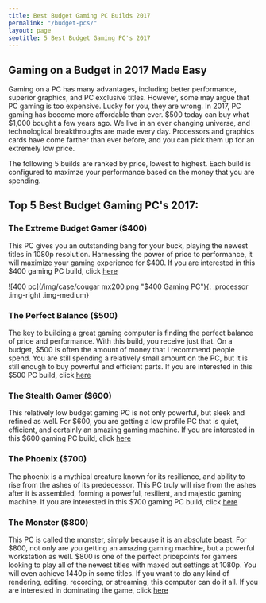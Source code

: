 ```yaml
---
title: Best Budget Gaming PC Builds 2017 
permalink: "/budget-pcs/"
layout: page
seotitle: 5 Best Budget Gaming PC's 2017 
---
```


## Gaming on a Budget in 2017 Made Easy 

Gaming on a PC has many advantages, including better performance, superior graphics, and PC exclusive titles. However, some may argue that PC gaming is too expensive. Lucky for you, they are wrong. In 2017, PC gaming has become more affordable than ever. $500 today can buy what $1,000 bought a few years ago. We live in an ever changing universe, and technological breakthroughs are made every day. Processors and graphics cards have come farther than ever before, and you can pick them up for an extremely low price. 

The following 5 builds are ranked by price, lowest to highest. Each build is configured to maximze your performance based on the money that you are spending. 

## Top 5 Best Budget Gaming PC's 2017:

### The Extreme Budget Gamer ($400) 

This PC gives you an outstanding bang for your buck, playing the newest titles in 1080p resolution. Harnessing the power of price to performance, it will maximize your gaming experience for $400. If you are interested in this $400 gaming PC build, click [here](/budget-pcs/400/)

![400 pc](/img/case/cougar mx200.png "$400 Gaming PC"){: .processor .img-right .img-medium}

### The Perfect Balance ($500) 

The key to building a great gaming computer is finding the perfect balance of price and performance. With this build, you receive just that. On a budget, $500 is often the amount of money that I recommend people spend. You are still spending a relatively small amount on the PC, but it is still enough to buy powerful and efficient parts. If you are interested in this $500 PC build, click [here](/budget-pcs/500/)

### The Stealth Gamer ($600)

This relatively low budget gaming PC is not only powerful, but sleek and refined as well. For $600, you are getting a low profile PC that is quiet, efficient, and certainly an amazing gaming machine. If you are interested in this $600 gaming PC build, click [here](/budget-pcs/600/)

### The Phoenix ($700)

The phoenix is a mythical creature known for its resilience, and ability to rise from the ashes of its predecessor. This PC truly will rise from the ashes after it is assembled, forming a powerful, resilient, and majestic gaming machine.  If you are interested in this $700 gaming PC build, click [here](/budget-pcs/700/)

### The Monster ($800)

This PC is called the monster, simply because it is an absolute beast. For $800, not only are you getting an amazing gaming machine, but a powerful workstation as well. $800 is one of the perfect pricepoints for gamers looking to play all of the newest titles with maxed out settings at 1080p. You will even achieve 1440p in some titles. If you want to do any kind of rendering, editing, recording, or streaming, this computer can do it all. If you are interested in dominating the game, click [here](/budget-pcs/800/)

